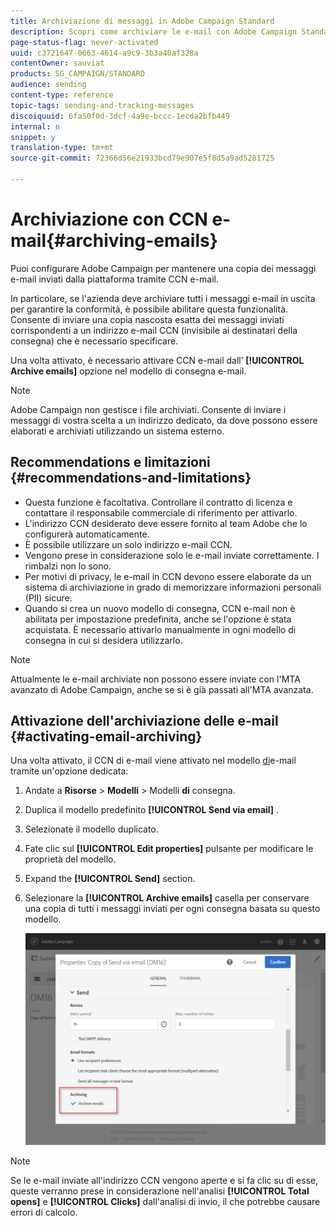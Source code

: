 ```yaml
---
title: Archiviazione di messaggi in Adobe Campaign Standard
description: Scopri come archiviare le e-mail con Adobe Campaign Standard utilizzando un indirizzo e-mail CCN.
page-status-flag: never-activated
uuid: c3721647-0663-4614-a9c9-3b3a40af328a
contentOwner: sauviat
products: SG_CAMPAIGN/STANDARD
audience: sending
content-type: reference
topic-tags: sending-and-tracking-messages
discoiquuid: 6fa50f0d-3dcf-4a9e-bccc-1ecda2bfb449
internal: n
snippet: y
translation-type: tm+mt
source-git-commit: 72366d56e21933bcd79e907e5f8d5a9ad5281725

---
```



# Archiviazione con CCN e-mail{#archiving-emails}

Puoi configurare Adobe Campaign per mantenere una copia dei messaggi e-mail inviati dalla piattaforma tramite CCN e-mail.

In particolare, se l&#39;azienda deve archiviare tutti i messaggi e-mail in uscita per garantire la conformità, è possibile abilitare questa funzionalità. Consente di inviare una copia nascosta esatta dei messaggi inviati corrispondenti a un indirizzo e-mail CCN (invisibile ai destinatari della consegna) che è necessario specificare.

Una volta attivato, è necessario attivare CCN e-mail dall’ **[!UICONTROL Archive emails]** opzione nel modello di consegna e-mail.

>[!NOTE]
>
>Adobe Campaign non gestisce i file archiviati. Consente di inviare i messaggi di vostra scelta a un indirizzo dedicato, da dove possono essere elaborati e archiviati utilizzando un sistema esterno.

## Recommendations e limitazioni {#recommendations-and-limitations}

* Questa funzione è facoltativa. Controllare il contratto di licenza e contattare il responsabile commerciale di riferimento per attivarlo.
* L&#39;indirizzo CCN desiderato deve essere fornito al team Adobe che lo configurerà automaticamente.
* È possibile utilizzare un solo indirizzo e-mail CCN.
* Vengono prese in considerazione solo le e-mail inviate correttamente. I rimbalzi non lo sono.
* Per motivi di privacy, le e-mail in CCN devono essere elaborate da un sistema di archiviazione in grado di memorizzare informazioni personali (PII) sicure.
* Quando si crea un nuovo modello di consegna, CCN e-mail non è abilitata per impostazione predefinita, anche se l&#39;opzione è stata acquistata. È necessario attivarlo manualmente in ogni modello di consegna in cui si desidera utilizzarlo.

>[!NOTE]
>
>Attualmente le e-mail archiviate non possono essere inviate con l&#39;MTA avanzato di Adobe Campaign, anche se si è già passati all&#39;MTA avanzata.

## Attivazione dell&#39;archiviazione delle e-mail {#activating-email-archiving}

Una volta attivato, il CCN di e-mail viene attivato nel modello [di](../../start/using/marketing-activity-templates.md)e-mail tramite un&#39;opzione dedicata:

1. Andate a **Risorse** > **Modelli** > Modelli **di** consegna.
1. Duplica il modello predefinito **[!UICONTROL Send via email]** .
1. Selezionate il modello duplicato.
1. Fate clic sul **[!UICONTROL Edit properties]** pulsante per modificare le proprietà del modello.
1. Expand the **[!UICONTROL Send]** section.
1. Selezionare la **[!UICONTROL Archive emails]** casella per conservare una copia di tutti i messaggi inviati per ogni consegna basata su questo modello.

   ![](assets/email_archiving.png)

>[!NOTE]
>
>Se le e-mail inviate all&#39;indirizzo CCN vengono aperte e si fa clic su di esse, queste verranno prese in considerazione nell&#39;analisi **[!UICONTROL Total opens]** e **[!UICONTROL Clicks]** dall&#39;analisi di invio, il che potrebbe causare errori di calcolo.
